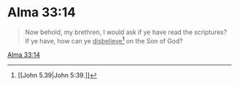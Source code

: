 # Alma 33:14

> Now behold, my brethren, I would ask if ye have read the scriptures? If ye have, how can ye <u>disbelieve</u>[^a] on the Son of God?

[Alma 33:14](https://www.churchofjesuschrist.org/study/scriptures/bofm/alma/33?lang=eng&id=p14#p14)


[^a]: [[John 5.39|John 5:39.]]
